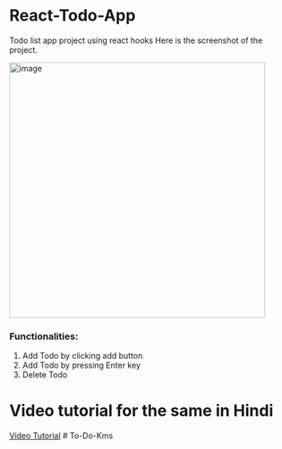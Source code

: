 # React-Todo-App
Todo list app project using react hooks
Here is the screenshot of the project.

<img width="457" alt="image" src="https://user-images.githubusercontent.com/36126362/213862825-c5c342c6-6ba1-421a-9784-2848368feea4.png">

<h3>Functionalities:</h3>
<ol>  
  <li> Add Todo by clicking add button</li>
  <li> Add Todo by pressing Enter key</li>
  <li> Delete Todo</li>  
 </ol>
 <h1> Video tutorial for the same in Hindi</h1>
 <a href="https://youtu.be/RxPF47orKzo"> Video Tutorial</a>  
# To-Do-Kms
  
